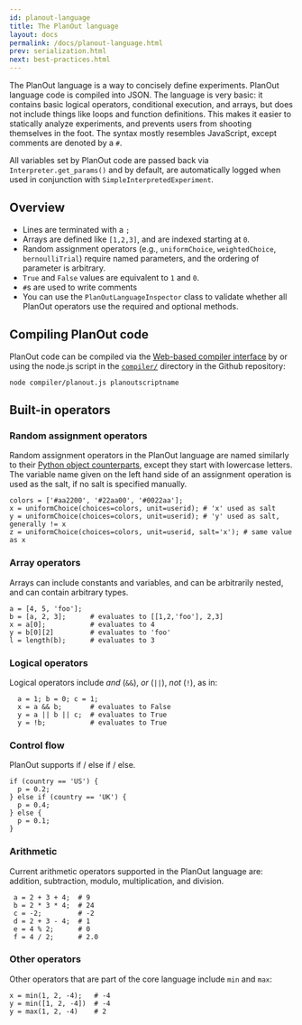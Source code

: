```yaml
---
id: planout-language
title: The PlanOut language
layout: docs
permalink: /docs/planout-language.html
prev: serialization.html
next: best-practices.html
---
```


The PlanOut language is a way to concisely define experiments.
PlanOut language code is compiled into JSON.
The language is very basic: it contains basic logical operators, conditional execution,
and arrays, but does not include things like loops and function definitions.
This makes it easier to statically analyze experiments, and prevents users from
shooting themselves in the foot. The syntax mostly resembles JavaScript, except
comments are denoted by a `#`.

All variables set by PlanOut code are passed back via `Interpreter.get_params()` and by default, are automatically logged when used in conjunction with `SimpleInterpretedExperiment`.

## Overview
 * Lines are terminated with a `;`
 * Arrays are defined like `[1,2,3]`, and are indexed starting at `0`.
 * Random assignment operators (e.g., `uniformChoice`, `weightedChoice`, `bernoulliTrial`) require named parameters, and the ordering of parameter is arbitrary.
 * `True` and `False` values are equivalent to `1` and `0`.
 * `#`s are used to write comments
 * You can use the `PlanOutLanguageInspector` class to validate whether all PlanOut operators use the required and optional methods.

## Compiling PlanOut code
PlanOut code can be compiled via the
[Web-based compiler interface](http://facebook.github.io/planout/demo/planout-compiler.html)
by or using the node.js script in the [`compiler/`](https://github.com/facebook/planout/tree/master/compiler) directory in the Github repository:

```
node compiler/planout.js planoutscriptname
```

## Built-in operators

### Random assignment operators
Random assignment operators in the PlanOut language
are named similarly to their [Python object counterparts](random-operators.html),
except they start with lowercase letters. The variable name given on the left
hand side of an assignment operation is used as the salt, if no salt is
specified manually.

```
colors = ['#aa2200', '#22aa00', '#0022aa'];
x = uniformChoice(choices=colors, unit=userid); # 'x' used as salt
y = uniformChoice(choices=colors, unit=userid); # 'y' used as salt, generally != x
z = uniformChoice(choices=colors, unit=userid, salt='x'); # same value as x
```


### Array operators
Arrays can include constants and variables, and can be arbitrarily nested, and can contain arbitrary types.

```
a = [4, 5, 'foo'];
b = [a, 2, 3];      # evaluates to [[1,2,'foo'], 2,3]
x = a[0];           # evaluates to 4
y = b[0][2]         # evaluates to 'foo'
l = length(b);      # evaluates to 3
```


### Logical operators
Logical operators include *and* (`&&`), *or* (`||`), *not* (`!`), as in:

```
  a = 1; b = 0; c = 1;
  x = a && b;       # evaluates to False
  y = a || b || c;  # evaluates to True
  y = !b;           # evaluates to True
```

### Control flow
PlanOut supports if / else if / else.

```
if (country == 'US') {
  p = 0.2;
} else if (country == 'UK') {
  p = 0.4;
} else {
  p = 0.1;
}
```

### Arithmetic
Current arithmetic operators supported in the PlanOut language are: addition, subtraction, modulo, multiplication, and division.

```
 a = 2 + 3 + 4;  # 9
 b = 2 * 3 * 4;  # 24
 c = -2;         # -2
 d = 2 + 3 - 4;  # 1
 e = 4 % 2;      # 0
 f = 4 / 2;      # 2.0
```

### Other operators
Other operators that are part of the core language include `min` and `max`:

```
x = min(1, 2, -4);   # -4
y = min([1, 2, -4])  # -4
y = max(1, 2, -4)    # 2
```

